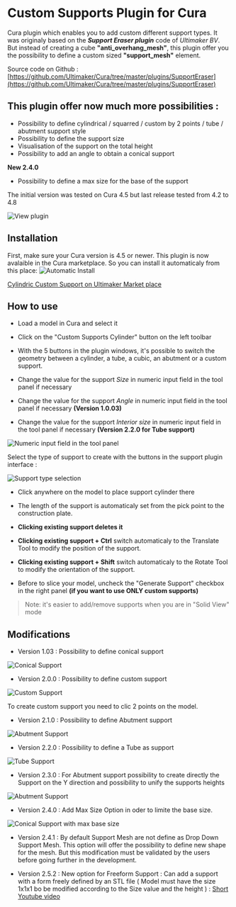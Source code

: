 # Custom Supports Plugin for Cura

Cura plugin which enables you to add custom different support types. It was originaly based on the ***Support Eraser plugin*** code of *Ultimaker BV*. But instead of creating a cube **"anti_overhang_mesh"**, this plugin offer you the possibility to define a custom sized **"support_mesh"** element.

Source code on Github : [https://github.com/Ultimaker/Cura/tree/master/plugins/SupportEraser](https://github.com/Ultimaker/Cura/tree/master/plugins/SupportEraser)

This plugin offer now much more possibilities :
----

- Possibility to define cylindrical / squarred / custom by 2 points / tube / abutment support style
- Possibility to define the support size
- Visualisation of the support on the total height
- Possibility to add an angle to obtain a conical support

**New 2.4.0**

- Possibility to define a max size for the base of the support

The initial version was tested on Cura 4.5 but last release tested from 4.2 to 4.8

![View plugin](./images/plugin.jpg)

## Installation

First, make sure your Cura version is 4.5 or newer. This plugin is now avalaible in the Cura marketplace. So you can install it automaticaly from this place:
![Automatic Install](./images/MarketPlace.JPG)

[Cylindric Custom Support on Ultimaker Market place](https://marketplace.ultimaker.com/app/cura/plugins/5axes/CustomSupportCylinder)


## How to use

* Load a model in Cura and select it

* Click on the "Custom Supports Cylinder" button on the left toolbar
* With the 5 buttons in the plugin windows, it's possible to switch the geometry between a cylinder, a tube, a cubic, an abutment or a custom support.
* Change the value for the support *Size* in numeric input field in the tool panel if necessary
* Change the value for the support *Angle* in numeric input field in the tool panel if necessary **(Version 1.0.03)**
* Change the value for the support *Interior size* in numeric input field in the tool panel if necessary **(Version 2.2.0 for Tube support)**

![Numeric input field in the tool panel](./images/option_n.jpg)

Select the type of support to create with the buttons in the support plugin interface :

![Support type selection](./images/button.jpg)

- Click anywhere on the model to place support cylinder there
* The length of the support is automaticaly set from the pick point to the construction plate.

- **Clicking existing support deletes it**

- **Clicking existing support + Ctrl** switch automaticaly to the Translate Tool to modify the position of the support.

- **Clicking existing support + Shift** switch automaticaly to the Rotate Tool to modify the orientation of the support.

- Before to slice your model, uncheck the "Generate Support" checkbox in the right panel **(if you want to use ONLY custom supports)**

>Note: it's easier to add/remove supports when you are in "Solid View" mode


## Modifications

- Version 1.03 : Possibility to define conical support

![Conical Support](./images/conical_support.jpg)
	
- Version 2.0.0 : Possibility to define custom support

![Custom Support](./images/custom_support.jpg)

To create custom support you need to clic 2 points on the model.

- Version 2.1.0 : Possibility to define Abutment support

![Abutment Support](./images/Abutment.jpg)

- Version 2.2.0 : Possibility to define a Tube as support

![Tube Support](./images/Tube.jpg)

- Version 2.3.0 : For Abutment support possibility to create directly the Support on the Y direction and possibility to unify the supports heights

![Abutment Support](./images/AbutmentSupport.jpg)

- Version 2.4.0 : Add Max Size Option in oder to limite the base size.

![Conical Support with max base size](./images/cone.jpg)

- Version 2.4.1 : By default Support Mesh are not define as Drop Down Support Mesh. This option will offer the possibility to define new shape for the mesh. But this modification must be validated by the users before going further in the development.

- Version 2.5.2 : New option for Freeform Support : Can add a support with a form freely defined by an STL file ( Model must have the size 1x1x1 bo be modified according to the Size value and the height ) : [Short Youtube video](https://www.youtube.com/watch?v=lCSbLjEbc-E)
